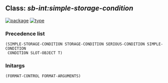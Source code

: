 ## Class: ***sb-int:simple-storage-condition***
[![package](https://img.shields.io/badge/Package-SB--INT-5f9ea0.svg?style=social&colorA=999999)](../) [![type](https://img.shields.io/badge/Type-Class-5f9ea0.svg?style=social&colorA=999999)](../#class) 
### Precedence list
```
(SIMPLE-STORAGE-CONDITION STORAGE-CONDITION SERIOUS-CONDITION SIMPLE-CONDITION
 CONDITION SLOT-OBJECT T)
```
### Initargs
```
(FORMAT-CONTROL FORMAT-ARGUMENTS)
```
